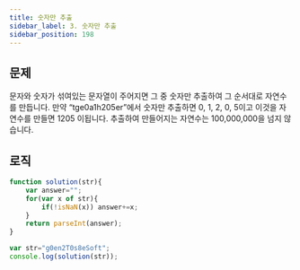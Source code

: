 ```yaml
---
title: 숫자만 추출
sidebar_label: 3. 숫자만 추출
sidebar_position: 198
---
```


## 문제 
문자와 숫자가 섞여있는 문자열이 주어지면 그 중 숫자만 추출하여 그 순서대로 자연수를 만듭니다.
만약 “tge0a1h205er”에서 숫자만 추출하면 0, 1, 2, 0, 5이고 이것을 자연수를 만들면 1205 이됩니다.
추출하여 만들어지는 자연수는 100,000,000을 넘지 않습니다.

## 로직

```js
function solution(str){
    var answer="";
    for(var x of str){
        if(!isNaN(x)) answer+=x;
    }  
    return parseInt(answer);
}

var str="g0en2T0s8eSoft";
console.log(solution(str));
```




